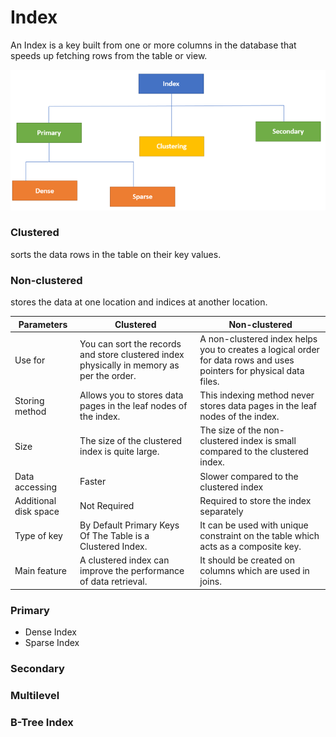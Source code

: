 # Index

An Index is a key built from one or more columns in the database that speeds up fetching rows from the table or view. 

![](imgs/index.webp)

### Clustered

sorts the data rows in the table on their key values.

### Non-clustered 

stores the data at one location and indices at another location. 

| Parameters | Clustered | Non-clustered |
| --- | --- | --- |
| Use for | You can sort the records and store clustered index physically in memory as per the order. | A non-clustered index helps you to creates a logical order for data rows and uses pointers for physical data files. |
| Storing method | Allows you to stores data pages in the leaf nodes of the index. | This indexing method never stores data pages in the leaf nodes of the index. |
| Size | The size of the clustered index is quite large. | The size of the non-clustered index is small compared to the clustered index. |
| Data accessing | Faster | Slower compared to the clustered index |
| Additional disk space | Not Required | Required to store the index separately |
| Type of key | By Default Primary Keys Of The Table is a Clustered Index. | It can be used with unique constraint on the table which acts as a composite key. |
| Main feature | A clustered index can improve the performance of data retrieval. | It should be created on columns which are used in joins. |

### Primary

* Dense Index
* Sparse Index

### Secondary

### Multilevel

### B-Tree Index

